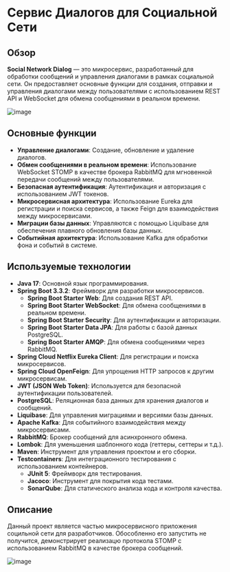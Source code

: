 # Сервис Диалогов для Социальной Сети

## Обзор

**Social Network Dialog** — это микросервис, разработанный для обработки сообщений и управления диалогами в рамках социальной сети. Он предоставляет основные функции для создания, отправки и управления диалогами между пользователями с использованием REST API и WebSocket для обмена сообщениями в реальном времени.

![image](https://github.com/user-attachments/assets/9543249e-55b1-4554-90bc-b031fcc56e37)


## Основные функции

- **Управление диалогами**: Создание, обновление и удаление диалогов.
- **Обмен сообщениями в реальном времени**: Использование WebSocket STOMP в качестве брокера RabbitMQ для мгновенной передачи сообщений между пользователями.
- **Безопасная аутентификация**: Аутентификация и авторизация с использованием JWT токенов.
- **Микросервисная архитектура**: Использование Eureka для регистрации и поиска сервисов, а также Feign для взаимодействия между микросервисами.
- **Миграции базы данных**: Управляются с помощью Liquibase для обеспечения плавного обновления базы данных.
- **Событийная архитектура**: Использование Kafka для обработки фона и событий в системе.

## Используемые технологии

- **Java 17**: Основной язык программирования.
- **Spring Boot 3.3.2**: Фреймворк для разработки микросервисов.
  - **Spring Boot Starter Web**: Для создания REST API.
  - **Spring Boot Starter WebSocket**: Для обмена сообщениями в реальном времени.
  - **Spring Boot Starter Security**: Для аутентификации и авторизации.
  - **Spring Boot Starter Data JPA**: Для работы с базой данных PostgreSQL.
  - **Spring Boot Starter AMQP**: Для обмена сообщениями через RabbitMQ.
- **Spring Cloud Netflix Eureka Client**: Для регистрации и поиска микросервисов.
- **Spring Cloud OpenFeign**: Для упрощения HTTP запросов к другим микросервисам.
- **JWT (JSON Web Token)**: Используется для безопасной аутентификации пользователей.
- **PostgreSQL**: Реляционная база данных для хранения диалогов и сообщений.
- **Liquibase**: Для управления миграциями и версиями базы данных.
- **Apache Kafka**: Для событийного взаимодействия между микросервисами.
- **RabbitMQ**: Брокер сообщений для асинхронного обмена.
- **Lombok**: Для уменьшения шаблонного кода (геттеры, сеттеры и т.д.).
- **Maven**: Инструмент для управления проектом и его сборки.
- **Testcontainers**: Для интеграционного тестирования с использованием контейнеров.
  - **JUnit 5**: Фреймворк для тестирования.
  - **Jacoco**: Инструмент для покрытия кода тестами.
  - **SonarQube**: Для статического анализа кода и контроля качества.

## Описание

Данный проект является частью микросервисного приложения социльной сети для разработчиков. Обособленно его запустить не получится, демонстрирует реализацю протокола STOMP с использованием RabbitMQ в качестве брокера сообщений.

![image](https://github.com/user-attachments/assets/ce435d2e-a618-4aec-a065-52345a544721)




